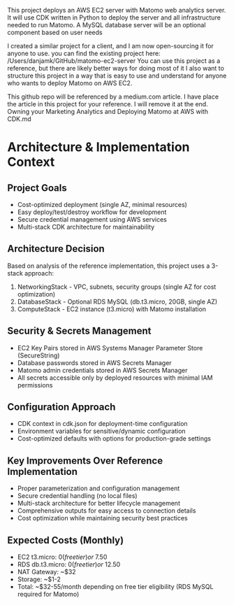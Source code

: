 This project deploys an AWS EC2 server with Matomo web analytics server.
It will use CDK written in Python to deploy the server and all infrastructure needed to run Matomo.
A MySQL database server will be an optional component based on user needs

I created a similar project for a client, and I am now open-sourcing it for anyone to use.
you can find the existing project here: /Users/danjamk/GitHub/matomo-ec2-server
You can use this project as a reference, but there are likely better ways for doing most of it
I also want to structure this project in a way that is easy to use and understand for anyone who 
wants to deploy Matomo on AWS EC2.

This github repo will be referenced by a medium.com article.  I have place the article in this project 
for your reference.  I will remove it at the end.
Owning your Marketing Analytics and Deploying Matomo at AWS with CDK.md

# Architecture & Implementation Context

## Project Goals
- Cost-optimized deployment (single AZ, minimal resources)
- Easy deploy/test/destroy workflow for development
- Secure credential management using AWS services
- Multi-stack CDK architecture for maintainability

## Architecture Decision
Based on analysis of the reference implementation, this project uses a 3-stack approach:
1. NetworkingStack - VPC, subnets, security groups (single AZ for cost optimization)
2. DatabaseStack - Optional RDS MySQL (db.t3.micro, 20GB, single AZ)
3. ComputeStack - EC2 instance (t3.micro) with Matomo installation

## Security & Secrets Management
- EC2 Key Pairs stored in AWS Systems Manager Parameter Store (SecureString)
- Database passwords stored in AWS Secrets Manager
- Matomo admin credentials stored in AWS Secrets Manager
- All secrets accessible only by deployed resources with minimal IAM permissions

## Configuration Approach
- CDK context in cdk.json for deployment-time configuration
- Environment variables for sensitive/dynamic configuration
- Cost-optimized defaults with options for production-grade settings

## Key Improvements Over Reference Implementation
- Proper parameterization and configuration management
- Secure credential handling (no local files)
- Multi-stack architecture for better lifecycle management
- Comprehensive outputs for easy access to connection details
- Cost optimization while maintaining security best practices

## Expected Costs (Monthly)
- EC2 t3.micro: $0 (free tier) or ~$7.50
- RDS db.t3.micro: $0 (free tier) or ~$12.50  
- NAT Gateway: ~$32
- Storage: ~$1-2
- Total: ~$32-55/month depending on free tier eligibility (RDS MySQL required for Matomo)


